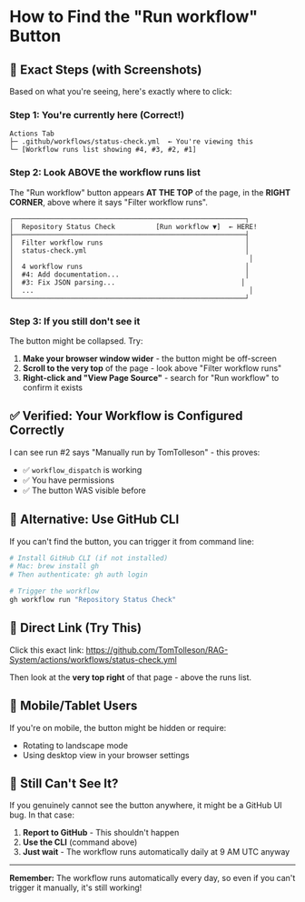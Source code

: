 # How to Find the "Run workflow" Button

## 🎯 Exact Steps (with Screenshots)

Based on what you're seeing, here's exactly where to click:

### Step 1: You're currently here (Correct!)
```
Actions Tab
├─ .github/workflows/status-check.yml  ← You're viewing this
└─ [Workflow runs list showing #4, #3, #2, #1]
```

### Step 2: Look ABOVE the workflow runs list

The "Run workflow" button appears **AT THE TOP** of the page, in the **RIGHT CORNER**, above where it says "Filter workflow runs".

```
┌─────────────────────────────────────────────────────────┐
│  Repository Status Check          [Run workflow ▼]  ← HERE!
├─────────────────────────────────────────────────────────┤
│  Filter workflow runs                                   │
│  status-check.yml                                       │
│                                                          │
│  4 workflow runs                                        │
│  #4: Add documentation...                               │
│  #3: Fix JSON parsing...                               │
│  ...                                                     │
└─────────────────────────────────────────────────────────┘
```

### Step 3: If you still don't see it

The button might be collapsed. Try:

1. **Make your browser window wider** - the button might be off-screen
2. **Scroll to the very top** of the page - look above "Filter workflow runs"
3. **Right-click and "View Page Source"** - search for "Run workflow" to confirm it exists

## ✅ Verified: Your Workflow is Configured Correctly

I can see run #2 says "Manually run by TomTolleson" - this proves:
- ✅ `workflow_dispatch` is working
- ✅ You have permissions
- ✅ The button WAS visible before

## 🔄 Alternative: Use GitHub CLI

If you can't find the button, you can trigger it from command line:

```bash
# Install GitHub CLI (if not installed)
# Mac: brew install gh
# Then authenticate: gh auth login

# Trigger the workflow
gh workflow run "Repository Status Check"
```

## 🔗 Direct Link (Try This)

Click this exact link:
https://github.com/TomTolleson/RAG-System/actions/workflows/status-check.yml

Then look at the **very top right** of that page - above the runs list.

## 📱 Mobile/Tablet Users

If you're on mobile, the button might be hidden or require:
- Rotating to landscape mode
- Using desktop view in your browser settings

## 🐛 Still Can't See It?

If you genuinely cannot see the button anywhere, it might be a GitHub UI bug. In that case:

1. **Report to GitHub** - This shouldn't happen
2. **Use the CLI** (command above)
3. **Just wait** - The workflow runs automatically daily at 9 AM UTC anyway

---

**Remember:** The workflow runs automatically every day, so even if you can't trigger it manually, it's still working!

